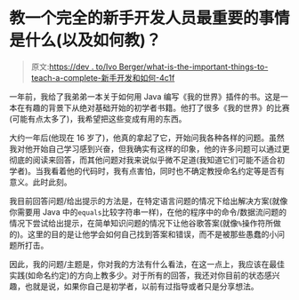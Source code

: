 # 教一个完全的新手开发人员最重要的事情是什么(以及如何教)？

> 原文:[https://dev . to/Ivo Berger/what-is-the-important-things-to-teach-a-complete-新手开发和如何-4c1f](https://dev.to/ivoberger/what-are-the-most-important-things-to-teach-a-complete-novice-dev-and-how-4c1f)

一年前，我给了我弟弟一本关于如何用 Java 编写《我的世界》插件的书。这是一本在有趣的背景下从绝对基础开始的初学者书籍。他打了很多《我的世界》的比赛(可能有点太多了)，我希望把这些变成有用的东西。

大约一年后(他现在 16 岁了)，他真的拿起了它，开始问我各种各样的问题。虽然我对他开始自己学习感到兴奋，但我确实有这样的印象，他的许多问题可以通过更彻底的阅读来回答，而其他问题对我来说似乎微不足道(我知道它们可能不适合初学者)。当我看着他的代码时，我有点害怕，同时也不确定教授命名约定等是否有意义。此时此刻。

我目前回答问题/给出提示的方法是，在特定语言问题的情况下给出解决方案(就像你需要用 Java 中的`equals`比较字符串一样)，在他的程序中的命令/数据流问题的情况下尝试给出提示，在简单知识问题的情况下让他谷歌答案(就像`%`操作符所做的)。这里的目的是让他学会如何自己找到答案和错误，而不是被那些愚蠢的小问题所打击。

因此，我的问题/主题是，你对我的方法有什么看法，在这一点上，我应该在最佳实践(如命名约定)的方向上教多少。对于所有的回答，我还对你目前的状态感兴趣，也就是说，如果你自己是初学者，以前有过指导或者只是分享想法。